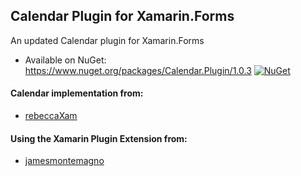 ## Calendar Plugin for Xamarin.Forms

An updated Calendar plugin for Xamarin.Forms

* Available on NuGet: https://www.nuget.org/packages/Calendar.Plugin/1.0.3  [![NuGet](https://img.shields.io/nuget/v/Calendar.Plugin.svg?label=NuGet)](https://www.nuget.org/packages/Calendar.Plugin)

#### Calendar implementation from:
* [rebeccaXam](https://github.com/rebeccaXam)

#### Using the Xamarin Plugin Extension from:
* [jamesmontemagno](https://github.com/jamesmontemagno)
